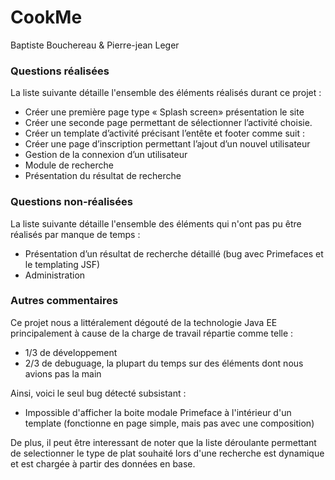 CookMe
======
Baptiste Bouchereau & Pierre-jean Leger

### Questions réalisées

La liste suivante détaille l'ensemble des éléments réalisés durant ce projet : 
* Créer une première page type « Splash screen» présentation le site 
* Créer une seconde page permettant de sélectionner l’activité choisie.
* Créer un template d’activité précisant l’entête et footer comme suit : 
* Créer une page d’inscription permettant l’ajout d’un nouvel utilisateur
* Gestion de la connexion d’un utilisateur
* Module de recherche 
* Présentation du résultat de recherche 


### Questions non-réalisées

La liste suivante détaille l'ensemble des éléments qui n'ont pas pu être réalisés par manque de temps : 
* Présentation d’un résultat de recherche détaillé (bug avec Primefaces et le templating JSF)
* Administration

### Autres commentaires

Ce projet nous a littéralement dégouté de la technologie Java EE principalement à cause de la charge de travail répartie comme telle :
* 1/3 de développement
* 2/3 de debuguage, la plupart du temps sur des éléments dont nous avions pas la main

Ainsi, voici le seul bug détecté subsistant :
* Impossible d'afficher la boite modale Primeface à l'intérieur d'un template (fonctionne en page simple, mais pas avec une composition)

De plus, il peut être interessant de noter que la liste déroulante permettant de selectionner le type de plat souhaité lors d'une recherche est dynamique et est chargée à partir des données en base.
